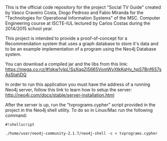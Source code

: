 This is the official code repository for the project "Social TV Guide" created by Vasco Craveiro Costa, Diogo Pedroso and Fabio Miranda for the "Technologies for Operational Information Systems" of the MSC. Computer Engineering course at ISCTE-IUL lectured by Carlos Costas during the 2014/2015 school year.

This project is intended to provide a proof-of-concept for a Recommendation system that uses a graph database to store it's data and to be an example implementation of a program using the Neo4j Database system.

You can download a compiled jar and the libs from this link:
https://mega.co.nz/#!qkw1yIpL!SsXqqZj5665VomWvXtkKqHv_hpS7Bnf6S7sAsStahDQ

In order to run this application you must have the address of a running Neo4j server, follow this link to learn how to setup the server:
http://neo4j.com/docs/stable/server-installation.html

After the server is up, run the "tvprograms.cypher" script provided in the project in the Neo4j shell utility. To do so in Linux/Mac run the following command:

```
#!shellscript

./home/user/neo4j-community-2.1.7/neo4j-shell -c < tvprograms.cypher
```